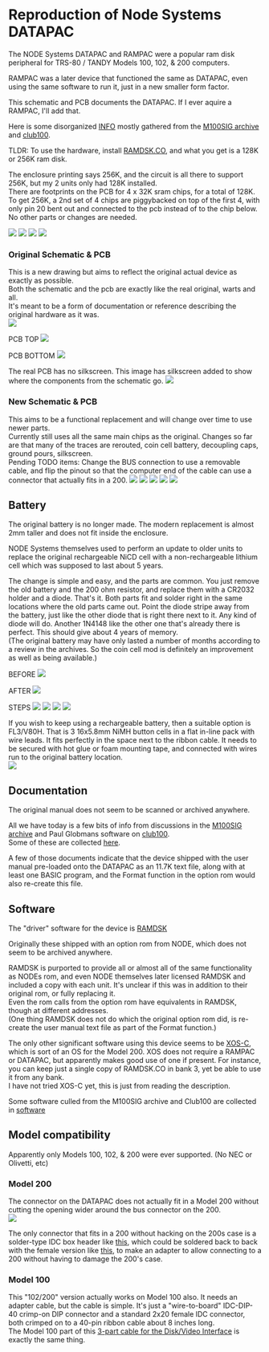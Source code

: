 # Reproduction of Node Systems DATAPAC

The NODE Systems DATAPAC and RAMPAC were a popular ram disk peripheral for TRS-80 / TANDY Models 100, 102, & 200 computers.

RAMPAC was a later device that functioned the same as DATAPAC, even using the same software to run it, just in a new smaller form factor.

This schematic and PCB documents the DATAPAC. If I ever aquire a RAMPAC, I'll add that.

Here is some disorganized [INFO](software/) mostly gathered from the [M100SIG archive](https://github.com/LivingM100SIG/Living_M100SIG) and [club100](http://www.club100.org).

TLDR: To use the hardware, install [RAMDSK.CO](software/RAMDSK/), and what you get is a 128K or 256K ram disk.

The enclosure printing says 256K, and the circuit is all there to support 256K, but my 2 units only had 128K installed.  
There are footprints on the PCB for 4 x 32K sram chips, for a total of 128K.  
To get 256K, a 2nd set of 4 chips are piggybacked on top of the first 4, with only pin 20 bent out and connected to the pcb instead of to the chip below.  
No other parts or changes are needed.

![](REF/NODE_DATAPAC_256K_1.jpg)
![](REF/NODE_DATAPAC_256K_2.jpg)
![](REF/NODE_DATAPAC_256K_3.jpg)
![](REF/NODE_DATAPAC_256K_4.jpg)

### Original Schematic & PCB
This is a new drawing but aims to reflect the original actual device as exactly as possible.  
Both the schematic and the pcb are exactly like the real original, warts and all.  
It's meant to be a form of documentation or reference describing the original hardware as it was.  
![](PCB/NODE_DATAPAC_256K_historical.svg)

PCB TOP
![](PCB/NODE_DATAPAC_256K_historical_top.jpg)

PCB BOTTOM
![](PCB/NODE_DATAPAC_256K_historical_bottom.jpg)

The real PCB has no silkscreen. This image has silkscreen added to show where the components from the schematic go.
![](PCB/NODE_DATAPAC_256K_historical_top_annotated.jpg)


### New Schematic & PCB
This aims to be a functional replacement and will change over time to use newer parts.  
Currently still uses all the same main chips as the original. Changes so far are that many of the traces are rerouted, coin cell battery, decoupling caps, ground pours, silkscreen.  
Pending TODO items: Change the BUS connection to use a removable cable, and flip the pinout so that the computer end of the cable can use a connector that actually fits in a 200.
![](PCB/NODE_DATAPAC_256K_bkw0.svg)
![](PCB/NODE_DATAPAC_256K_bkw0_top.jpg)
![](PCB/NODE_DATAPAC_256K_bkw0_bottom.jpg)
![](PCB/NODE_DATAPAC_256K_bkw0_1.jpg)
![](PCB/NODE_DATAPAC_256K_bkw0_2.jpg)

## Battery
The original battery is no longer made. The modern replacement is almost 2mm taller and does not fit inside the enclosure.

NODE Systems themselves used to perform an update to older units to replace the original rechargeable NiCD cell with a non-rechargeable lithium cell which was supposed to last about 5 years.

The change is simple and easy, and the parts are common. You just remove the old battery and the 200 ohm resistor, and replace them with a CR2032 holder and a diode. That's it. Both parts fit and solder right in the same locations where the old parts came out. Point the diode stripe away from the battery, just like the other diode that is right there next to it. Any kind of diode will do. Another 1N4148 like the other one that's already there is perfect.
This should give about 4 years of memory.  
(The original battery may have only lasted a number of months according to a review in the archives. So the coin cell mod is definitely an improvement as well as being available.)

BEFORE
![](PCB/NODE_DATAPAC_256K_batt_mod_before.jpg)

AFTER
![](PCB/NODE_DATAPAC_256K_batt_mod_after.jpg)

STEPS
![](PCB/NODE_DATAPAC_256K_batt_mod_01.jpg)
![](PCB/NODE_DATAPAC_256K_batt_mod_02.jpg)
![](PCB/NODE_DATAPAC_256K_batt_mod_03.jpg)
![](PCB/NODE_DATAPAC_256K_batt_mod_04.jpg)


If you wish to keep using a rechargeable battery, then a suitable option is FL3/V80H. That is 3 16x5.8mm NiMH button cells in a flat in-line pack with wire leads. It fits perfectly in the space next to the ribbon cable. It needs to be secured with hot glue or foam mounting tape, and connected with wires run to the original battery location.  
![](REF/fl3v80h_placement.jpg)

## Documentation
The original manual does not seem to be scanned or archived anywhere.

All we have today is a few bits of info from discussions in the [M100SIG archive](https://github.com/LivingM100SIG/Living_M100SIG) and Paul Globmans software on [club100](http://www.club100.org/library/libpg.html).  
Some of these are collected [here](software).

A few of those documents indicate that the device shipped with the user manual pre-loaded onto the DATAPAC as an 11.7K text file, along with at least one BASIC program, and the Format function in the option rom would also re-create this file.

## Software
The "driver" software for the device is [RAMDSK](software/RAMDSK/)

Originally these shipped with an option rom from NODE, which does not seem to be archived anywhere.  

RAMDSK is purported to provide all or almost all of the same functionality as NODEs rom, and even NODE themselves later licensed RAMDSK and included a copy with each unit. It's unclear if this was in addition to their original rom, or fully replacing it.  
Even the rom calls from the option rom have equivalents in RAMDSK, though at different addresses.  
(One thing RAMDSK does not do which the original option rom did, is re-create the user manual text file as part of the Format function.)  

The only other significant software using this device seems to be [XOS-C](http://www.club100.org/library/libpg.html), which is sort of an OS for the Model 200. XOS does not require a RAMPAC or DATAPAC, but apparently makes good use of one if present. For instance, you can keep just a single copy of RAMDSK.CO in bank 3, yet be able to use it from any bank.  
I have not tried XOS-C yet, this is just from reading the description.

Some software culled from the M100SIG archive and Club100 are collected in [software](software)  

## Model compatibility
Apparently only Models 100, 102, & 200 were ever supported. (No NEC or Olivetti, etc)

### Model 200
The connector on the DATAPAC does not actually fit in a Model 200 without cutting the opening wider around the bus connector on the 200.  
![](REF/does_not_fit_model_200.jpg)

The only connector that fits in a 200 without hacking on the 200s case is a solder-type IDC box header like [this](https://www.digikey.com/en/products/detail/sullins-connector-solutions/SBH11-PBPC-D20-ST-BK/1990068),
 which could be soldered back to back with the female version like [this](https://www.digikey.com/en/products/detail/sullins-connector-solutions/SFH11-PBPC-D20-ST-BK/1990093),
 to make an adapter to allow connecting to a 200 without having to damage the 200's case.

### Model 100
This "102/200" version actually works on Model 100 also. It needs an adapter cable, but the cable is simple. It's just a "wire-to-board" IDC-DIP-40 crimp-on DIP connector and a standard 2x20 female IDC connector, both crimped on to a 40-pin ribbon cable about 8 inches long.  
The Model 100 part of this [3-part cable for the Disk/Video Interface](http://tandy.wiki/Disk/Video_Interface:_Cable) is exactly the same thing.
